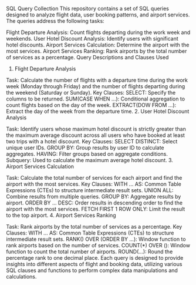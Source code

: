 SQL Query Collection
This repository contains a set of SQL queries designed to analyze flight data, user booking patterns, and airport services. The queries address the following tasks:

Flight Departure Analysis: Count flights departing during the work week and weekends.
User Hotel Discount Analysis: Identify users with significant hotel discounts.
Airport Services Calculation: Determine the airport with the most services.
Airport Services Ranking: Rank airports by the total number of services as a percentage.
Query Descriptions and Clauses Used
1. Flight Departure Analysis

Task: Calculate the number of flights with a departure time during the work week (Monday through Friday) and the number of flights departing during the weekend (Saturday or Sunday).
Key Clauses:
SELECT: Specify the columns to be returned.
SUM(CASE WHEN ...): Conditional aggregation to count flights based on the day of the week.
EXTRACT(DOW FROM ...): Extract the day of the week from the departure time.
2. User Hotel Discount Analysis

Task: Identify users whose maximum hotel discount is strictly greater than the maximum average discount across all users who have booked at least two trips with a hotel discount.
Key Clauses:
SELECT DISTINCT: Select unique user IDs.
GROUP BY: Group results by user ID to calculate aggregates.
HAVING: Filter groups based on aggregate conditions.
Subquery: Used to calculate the maximum average hotel discount.
3. Airport Services Calculation

Task: Calculate the total number of services for each airport and find the airport with the most services.
Key Clauses:
WITH ... AS: Common Table Expressions (CTEs) to structure intermediate result sets.
UNION ALL: Combine results from multiple queries.
GROUP BY: Aggregate results by airport.
ORDER BY ... DESC: Order results in descending order to find the airport with the most services.
FETCH FIRST 1 ROW ONLY: Limit the result to the top airport.
4. Airport Services Ranking

Task: Rank airports by the total number of services as a percentage.
Key Clauses:
WITH ... AS: Common Table Expressions (CTEs) to structure intermediate result sets.
RANK() OVER (ORDER BY ...): Window function to rank airports based on the number of services.
COUNT(*) OVER (): Window function to count the total number of airports.
ROUND(...): Round the percentage rank to one decimal place.
Each query is designed to provide insights into different aspects of flight and booking data, utilizing various SQL clauses and functions to perform complex data manipulations and calculations.
